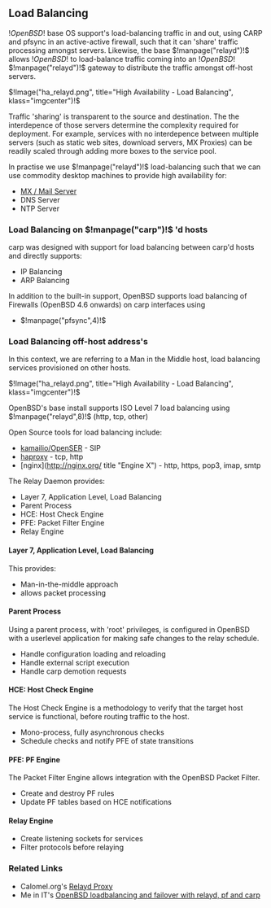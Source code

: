 ## Load Balancing

$!OpenBSD!$ base OS support's load-balancing traffic in and out, 
using CARP and pfsync in an active-active firewall, such that it can 
'share' traffic processing amongst servers. Likewise, the base $!manpage("relayd")!$
allows $!OpenBSD!$ to load-balance traffic coming into an $!OpenBSD!$  $!manpage("relayd")!$
gateway to distribute the traffic amongst off-host servers.

$!Image("ha_relayd.png", title="High Availability - Load Balancing", klass="imgcenter")!$

Traffic 'sharing' is transparent to the source and destination. The
the interdepence of those servers determine the complexity required 
for deployment. For example, services with no interdepence between 
multiple servers (such as static web sites, download servers, MX Proxies) 
can be readily scaled through adding more boxes to the service pool.
    
In practise we use $!manpage("relayd")!$ load-balancing such that we can use
commodity desktop machines to provide high availability for:

-   [MX / Mail Server](../../comms/www.html)
-   DNS Server
-   NTP Server

### Load Balancing on $!manpage("carp")!$ 'd hosts
    
carp was designed with support for load balancing between carp'd hosts
and directly supports:  

-   IP Balancing
-   ARP Balancing
    
In addition to the built-in support, OpenBSD supports load balancing 
of Firewalls (OpenBSD 4.6 onwards) on carp interfaces using

-   $!manpage("pfsync",4)!$ 


### Load Balancing off-host address's

In this context, we are referring to a Man in the Middle host, load
balancing services provisioned on other hosts.

$!Image("ha_relayd.png", title="High Availability - Load Balancing", klass="imgcenter")!$

OpenBSD's base install supports ISO Level 7 load balancing using 
$!manpage("relayd",8)!$  (http, tcp, other)
    
Open Source tools for load balancing include:

-   [kamailio/OpenSER](http://www.kamailio.org/ 
    "Session Initiation Protocol - used in Voice Over IP") - SIP
-   [haproxy](http://haproxy.1wt.eu) - tcp, http
-   [nginx](http://nginx.org/ title "Engine X") - http, https, pop3, imap, smtp

The Relay Daemon provides:

-   Layer 7, Application Level, Load Balancing
-   Parent Process
-   HCE: Host Check Engine
-   PFE: Packet Filter Engine
-   Relay Engine

#### Layer 7, Application Level, Load Balancing

This provides:

-   Man-in-the-middle approach
-   allows packet processing
    
#### Parent Process

Using a parent process, with 'root' privileges, is configured
in OpenBSD with a userlevel application for making safe
changes to the relay schedule.

-   Handle configuration loading and reloading
-   Handle external script execution
-   Handle carp demotion requests    
    
#### HCE: Host Check Engine

The Host Check Engine is a methodology to verify that the
target host service is functional, before routing traffic
to the host.

-   Mono-process, fully asynchronous checks
-   Schedule checks and notify PFE of state transitions
    
#### PFE: PF Engine

The Packet Filter Engine allows integration with the OpenBSD
Packet Filter.

-   Create and destroy PF rules
-   Update PF tables based on HCE notifications
    
#### Relay Engine

-   Create listening sockets for services
-   Filter protocols before relaying

### <a name="related">Related Links</a>

- Calomel.org's [Relayd Proxy](https://calomel.org/relayd.html)
- Me in IT's
[OpenBSD loadbalancing and failover with relayd, pf and carp](
http://meinit.nl/openbsd-loadbalancing-and-failover-relayd-pf-and-carp)